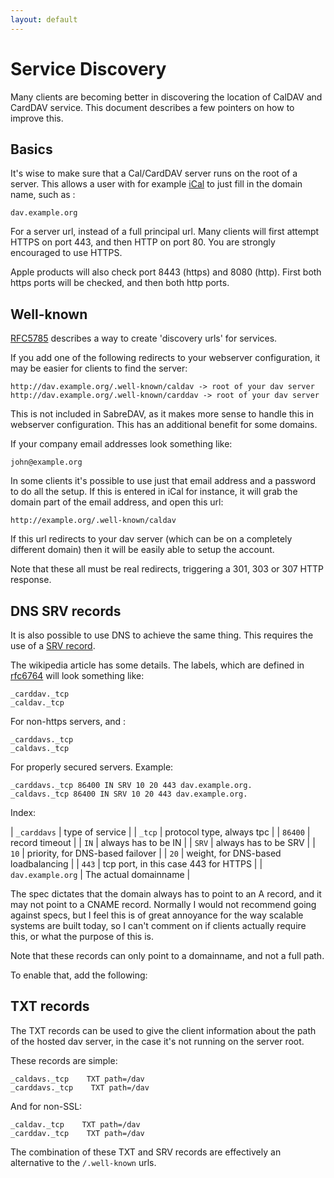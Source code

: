 ```yaml
---
layout: default
---
```


Service Discovery
=================

Many clients are becoming better in discovering the location of CalDAV and
CardDAV service. This document describes a few pointers on how to improve this.

Basics
------

It's wise to make sure that a Cal/CardDAV server runs on the root of a server.
This allows a user with for example [iCal](/dav/clients/ical) to just fill in
the domain name, such as :

    dav.example.org

For a server url, instead of a full principal url. Many clients will first
attempt HTTPS on port 443, and then HTTP on port 80. You are strongly
encouraged to use HTTPS.

Apple products will also check port 8443 (https) and 8080 (http). First both
https ports will be checked, and then both http ports.

Well-known
----------

[RFC5785][1] describes a way to create 'discovery urls' for services.

If you add one of the following redirects to your webserver configuration, it
may be easier for clients to find the server:

    http://dav.example.org/.well-known/caldav -> root of your dav server
    http://dav.example.org/.well-known/carddav -> root of your dav server

This is not included in SabreDAV, as it makes more sense to handle this in
webserver configuration. This has an additional benefit for some domains. 

If your company email addresses look something like:

    john@example.org

In some clients it's possible to use just that email address and a password to
do all the setup. If this is entered in iCal for instance, it will grab the
domain part of the email address, and open this url:

    http://example.org/.well-known/caldav

If this url redirects to your dav server (which can be on a completely
different domain) then it will be easily able to setup the account.

Note that these all must be real redirects, triggering a 301, 303 or 307 HTTP
response.

DNS SRV records
---------------

It is also possible to use DNS to achieve the same thing. This requires the
use of a [SRV record][2].

The wikipedia article has some details. The labels, which are defined in
[rfc6764][3] will look something like:

    _carddav._tcp 
    _caldav._tcp 

For non-https servers, and :

    _carddavs._tcp 
    _caldavs._tcp 

For properly secured servers. Example:

    _carddavs._tcp 86400 IN SRV 10 20 443 dav.example.org.
    _caldavs._tcp 86400 IN SRV 10 20 443 dav.example.org.

Index:

| `_carddavs`       | type of service |
| `_tcp`            | protocol type, always tpc |
| `86400`           | record timeout |
| `IN`              | always has to be IN |
| `SRV`             | always has to be SRV |
| `10`              | priority, for DNS-based failover |
| `20`              | weight, for DNS-based loadbalancing |
| `443`             | tcp port, in this case 443 for HTTPS |
| `dav.example.org` | The actual domainname |

The spec dictates that the domain always has to point to an A record, and it
may not point to a CNAME record. Normally I would not recommend going against
specs, but I feel this is of great annoyance for the way scalable systems are
built today, so I can't comment on if clients actually require this, or what
the purpose of this is.

Note that these records can only point to a domainname, and not a full path.

To enable that, add the following:

TXT records
-----------

The TXT records can be used to give the client information about the path of
the hosted dav server, in the case it's not running on the server root.

These records are simple:

    _caldavs._tcp    TXT path=/dav
    _carddavs._tcp    TXT path=/dav

And for non-SSL:

    _caldav._tcp    TXT path=/dav
    _carddav._tcp    TXT path=/dav

The combination of these TXT and SRV records are effectively an alternative to
the `/.well-known` urls.

[1]: http://tools.ietf.org/html/rfc5785
[2]: http://en.wikipedia.org/wiki/SRV_record 
[3]: http://tools.ietf.org/html/rfc6764
